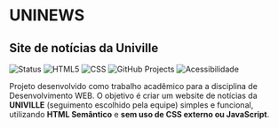 # UNINEWS
## Site de notícias da Univille

![Status](https://img.shields.io/badge/status-em%20desenvolvimento-yellow)
![HTML5](https://img.shields.io/badge/HTML5-✓-orange)
![CSS](https://img.shields.io/badge/CSS%20Interno-✓-blue)
![GitHub Projects](https://img.shields.io/badge/GitHub-Projects-lightgrey)
![Acessibilidade](https://img.shields.io/badge/Acessibilidade-✓-green)

Projeto desenvolvido como trabalho acadêmico para a disciplina de Desenvolvimento WEB.
O objetivo é criar um website de notícias da **UNIVILLE** (seguimento escolhido pela equipe) simples e funcional, utilizando **HTML Semântico** e **sem uso de CSS externo ou JavaScript**.



